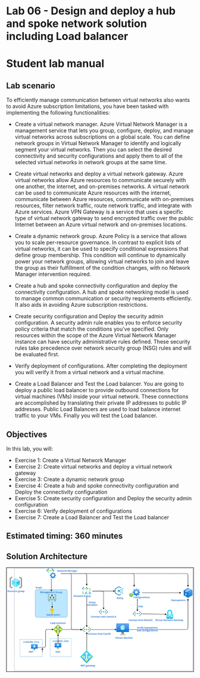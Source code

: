 # Lab 06 - Design and deploy a hub and spoke network solution including Load balancer 
# Student lab manual

## Lab scenario

To efficiently manage communication between virtual networks also wants to avoid Azure subscription limitations, you have been tasked with implementing the following functionalities:

- Create a virtual network manager. Azure Virtual Network Manager is a management service that lets you group, configure, deploy, and manage virtual networks across subscriptions on a global scale. You can define network groups in Virtual Network Manager to identify and logically segment your virtual networks. Then you can select the desired connectivity and security configurations and apply them to all of the selected virtual networks in network groups at the same time.

- Create virtual networks and deploy a virtual network gateway. Azure virtual networks allow Azure resources to communicate securely with one another, the internet, and on-premises networks. A virtual network can be used to communicate Azure resources with the internet, communicate between Azure resources, communicate with on-premises resources, filter network traffic, route network traffic, and integrate with Azure services. Azure VPN Gateway is a service that uses a specific type of virtual network gateway to send encrypted traffic over the public Internet between an Azure virtual network and on-premises locations.

- Create a dynamic network group. Azure Policy is a service that allows you to scale per-resource governance. In contrast to explicit lists of virtual networks, it can be used to specify conditional expressions that define group membership. This condition will continue to dynamically power your network groups, allowing virtual networks to join and leave the group as their fulfillment of the condition changes, with no Network Manager intervention required.

- Create a hub and spoke connectivity configuration and deploy the connectivity configuration. A hub and spoke networking model is used to manage common communication or security requirements efficiently. It also aids in avoiding Azure subscription restrictions.

- Create security configuration and Deploy the security admin configuration. A security admin rule enables you to enforce security policy criteria that match the conditions you've specified. Only resources within the scope of the Azure Virtual Network Manager instance can have security administrative rules defined. These security rules take precedence over network security group (NSG) rules and will be evaluated first. 

- Verify deployment of configurations. After completing the deployment you will verify it from a virtual network and a virtual machine.

- Create a Load Balancer and Test the Load balancer. You are going to deploy a public load balancer to provide outbound connections for virtual machines (VMs) inside your virtual network. These connections are accomplished by translating their private IP addresses to public IP addresses. Public Load Balancers are used to load balance internet traffic to your VMs. Finally you will test the Load balancer.



## Objectives

In this lab, you will:

+ Exercise 1: Create a Virtual Network Manager
+ Exercise 2: Create virtual networks and deploy a virtual network gateway
+	Exercise 3: Create a dynamic network group
+	Exercise 4: Create a hub and spoke connectivity configuration and Deploy the connectivity configuration
+	Exercise 5: Create security configuration and Deploy the security admin configuration
+	Exercise 6: Verify deployment of configurations
+	Exercise 7: Create a Load Balancer and Test the Load balancer



## Estimated timing: 360 minutes
## Solution Architecture

  ![](../media/archlab6.png)
